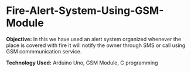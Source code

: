 # Fire-Alert-System-Using-GSM-Module
**Objective:**
In this we have used an alert system organized whenever the place is covered with fire it will notify the owner through SMS or call using GSM commmunication service.

**Technology Used:**
Arduino Uno, GSM Module, C programming 
